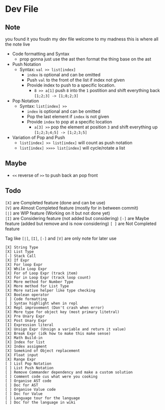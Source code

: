 # Dev File

## Note

you found it you foudn my dev file welcome to my madness this is where all the note live

-   Code formatting and Syntax
    -   prop gonna just use the ast then format the thing base on the ast
-   Push Notation
    -   Syntax: `val >> list[index]`
        -   `index` is optional and can be omitted
        -   Push `val` to the front of the list if index not given
        -   Provide index to push to a specific location.
            -   `8 >> a[1]` push `8` into the `1` postition and shift everything back `[1;2;3] -> [1;8;2;3]`
-   Pop Notation
    -   Syntax: `list[index] >>`
        -   `index` is optional and can be omitted
        -   Pop the last element if `index` is not given
        -   Provide `index` to pop at a specific location
            -   `a[3] >>` pop the element at position `3` and shift everything up `[1;2;3;4;5] -> [1;2;3;5]`
-   Variation of Pop and Push
    -   `list[index] >> list[index]` will count as push notation
    -   `list[index] >>>> list[index]` will cycle/rotate a list

## Maybe

-   `<<` reverse of `>>` to push back an pop front

## Todo

`[X]` are Completed feature (done and can be use) <br/>
`[V]` are Almost Completed feature (mostly for in between commit) <br/>
`[|]` are WIP feature (Working on it but not done yet) <br/>
`[I]` are Considering feature (not added but considering)
`[-]` are Maybe feature (added but remove and is now considering)
`[ ]` are Not Completed feature

Tag like `[|]`, `[I]`, `[-]` and `[V]` are only note for later use

```
[X] String Type
[X] List Type
[-] Stack Call
[X] If Expr
[X] For loop Expr
[X] While Loop Expr
[X] For of Loop Expr (track item)
[X] For in Loop Expr (track loop count)
[X] More method for Number Type
[X] More method for List Type
[X] More native helper like type checking
[X] Boolean operator
[ ] Code formatting
[ ] Syntax highlight when in repl
[X] Repl improvement (Don't crash when error)
[X] More type for object key (most primary litetral)
[X] Pre Unary Expr
[X] Post Unary Expr
[I] Expression literal
[X] Unsign Expr (Unsign a variable and return it value)
[X] Break Expr (idk how to make this make sense)
[X] Math Build-in
[X] Index for list
[X] Index assigment
[X] Somekind of Object replacement
[X] Float input
[X] Range Expr
[ ] List Pop Notation
[ ] List Push Notation
[ ] Remove Commander dependency and make a custom solution
[ ] Comment code cus what were you cooking
[ ] Organise AST code
[ ] Doc for AST
[ ] Organise Value code
[ ] Doc for Value
[ ] Language tour for the language
[ ] Doc for the language in wiki
```
